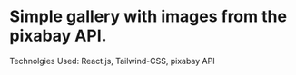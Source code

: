 # Simple gallery with images from the pixabay API.

Technolgies Used: React.js, Tailwind-CSS, pixabay API
